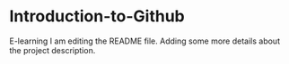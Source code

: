 # Introduction-to-Github
E-learning
I am editing the README file. Adding some more details about the project description.
